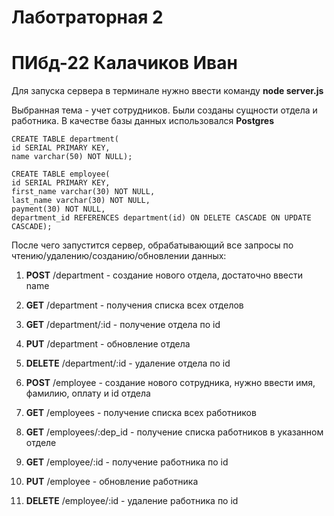 # Лаботраторная 2 
# ПИбд-22 Калачиков Иван

Для запуска сервера в терминале нужно ввести команду **node server.js**

Выбранная тема - учет сотрудников. Были созданы сущности отдела и работника. В качестве базы данных использовался **Postgres**

```
CREATE TABLE department(
id SERIAL PRIMARY KEY,
name varchar(50) NOT NULL);

CREATE TABLE employee(
id SERIAL PRIMARY KEY,
first_name varchar(30) NOT NULL,
last_name varchar(30) NOT NULL,
payment(30) NOT NULL,
department_id REFERENCES department(id) ON DELETE CASCADE ON UPDATE CASCADE);
```



После чего запустится сервер, обрабатывающий все запросы по чтению/удалению/созданию/обновлении данных:

1. **POST** /department - создание нового отдела, достаточно ввести name
1. **GET** /department - получения списка всех отделов
1. **GET** /department/:id - получение отдела по id
1. **PUT** /department - обновление отдела
1. **DELETE** /department/:id - удаление отдела по id

1. **POST** /employee - создание нового сотрудника, нужно ввести имя, фамилию, оплату и id отдела
1. **GET** /employees - получение списка всех работников
1. **GET** /employees/:dep_id - получение списка работников в указанном отделе
1. **GET** /employee/:id - получение работника по id
1. **PUT** /employee - обновление работника
1. **DELETE** /employee/:id - удаление работника по id

